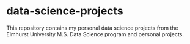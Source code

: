 # data-science-projects
This repository contains my personal data science projects from the Elmhurst University M.S. Data Science program and personal projects.
